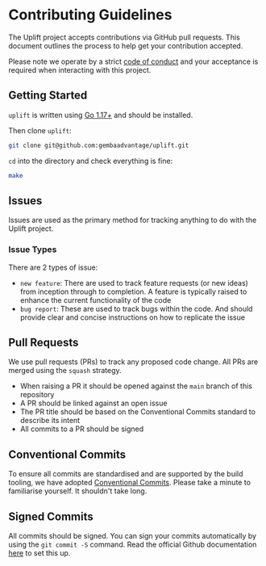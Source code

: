 # Contributing Guidelines

The Uplift project accepts contributions via GitHub pull requests. This document outlines the process to help get your contribution accepted.

Please note we operate by a strict [code of conduct](https://github.com/gembaadvantage/uplift/blob/main/CODE_OF_CONDUCT.md) and your acceptance is required when interacting with this project.

## Getting Started

`uplift` is written using [Go 1.17+](https://go.dev/doc/install) and should be installed.

Then clone `uplift`:

```sh
git clone git@github.com:gembaadvantage/uplift.git
```

`cd` into the directory and check everything is fine:

```sh
make
```

## Issues

Issues are used as the primary method for tracking anything to do with the Uplift project.

### Issue Types

There are 2 types of issue:

- `new feature`: There are used to track feature requests (or new ideas) from inception through to completion. A feature is typically raised to enhance the current functionality of the code
- `bug report`: These are used to track bugs within the code. And should provide clear and concise instructions on how to replicate the issue

## Pull Requests

We use pull requests (PRs) to track any proposed code change. All PRs are merged using the `squash` strategy.

- When raising a PR it should be opened against the `main` branch of this repository
- A PR should be linked against an open issue
- The PR title should be based on the Conventional Commits standard to describe its intent
- All commits to a PR should be signed

## Conventional Commits

To ensure all commits are standardised and are supported by the build tooling, we have adopted [Conventional Commits](https://www.conventionalcommits.org/en/v1.0.0/). Please take a minute to familiarise yourself. It shouldn't take long.

## Signed Commits

All commits should be signed. You can sign your commits automatically by using the `git commit -S` command. Read the official Github documentation [here](https://docs.github.com/en/authentication/managing-commit-signature-verification/signing-commits) to set this up.
